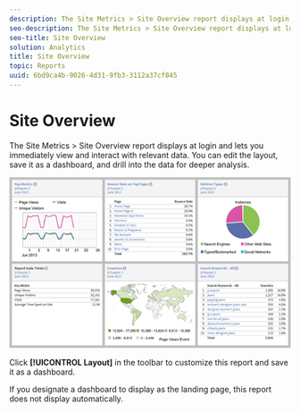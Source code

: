 ```yaml
---
description: The Site Metrics > Site Overview report displays at login and lets you immediately view and interact with relevant data. You can edit the layout, save it as a dashboard, and drill into the data for deeper analysis.
seo-description: The Site Metrics > Site Overview report displays at login and lets you immediately view and interact with relevant data. You can edit the layout, save it as a dashboard, and drill into the data for deeper analysis.
seo-title: Site Overview
solution: Analytics
title: Site Overview
topic: Reports
uuid: 6bd9ca4b-9026-4d31-9fb3-3112a37cf845
---
```


# Site Overview

The Site Metrics > Site Overview report displays at login and lets you immediately view and interact with relevant data. You can edit the layout, save it as a dashboard, and drill into the data for deeper analysis.

 ![](assets/site_overview_report.png)

Click **[!UICONTROL Layout]** in the toolbar to customize this report and save it as a dashboard.

If you designate a dashboard to display as the landing page, this report does not display automatically.
